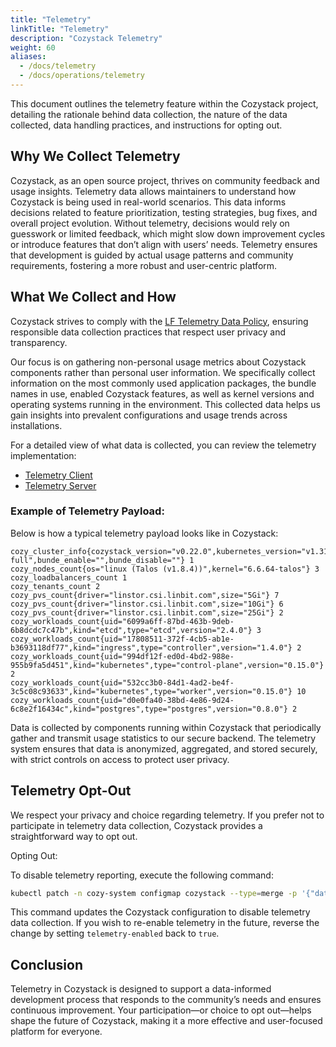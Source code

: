 ```yaml
---
title: "Telemetry"
linkTitle: "Telemetry"
description: "Cozystack Telemetry"
weight: 60
aliases:
  - /docs/telemetry
  - /docs/operations/telemetry
---
```


This document outlines the telemetry feature within the Cozystack project, detailing the rationale behind data collection, the nature of the data collected, data handling practices, and instructions for opting out.

## Why We Collect Telemetry

Cozystack, as an open source project, thrives on community feedback and usage insights. Telemetry data allows maintainers to understand how Cozystack is being used in real-world scenarios. This data informs decisions related to feature prioritization, testing strategies, bug fixes, and overall project evolution. Without telemetry, decisions would rely on guesswork or limited feedback, which might slow down improvement cycles or introduce features that don’t align with users’ needs. Telemetry ensures that development is guided by actual usage patterns and community requirements, fostering a more robust and user-centric platform.

## What We Collect and How

Cozystack strives to comply with the [LF Telemetry Data Policy](https://www.linuxfoundation.org/legal/telemetry-data-policy), ensuring responsible data collection practices that respect user privacy and transparency.

Our focus is on gathering non-personal usage metrics about Cozystack components rather than personal user information. We specifically collect information on the most commonly used application packages, the bundle names in use, enabled Cozystack features, as well as kernel versions and operating systems running in the environment. This collected data helps us gain insights into prevalent configurations and usage trends across installations.

For a detailed view of what data is collected, you can review the telemetry implementation:
- [Telemetry Client](https://github.com/cozystack/cozystack/tree/main/internal/telemetry)
- [Telemetry Server](https://github.com/cozystack/cozystack-telemetry-server/)

### Example of Telemetry Payload:

Below is how a typical telemetry payload looks like in Cozystack:

```prometheus
cozy_cluster_info{cozystack_version="v0.22.0",kubernetes_version="v1.31.4",oidc_enabled="true",bundle_name="paas-full",bunde_enable="",bunde_disable=""} 1
cozy_nodes_count{os="linux (Talos (v1.8.4))",kernel="6.6.64-talos"} 3
cozy_loadbalancers_count 1
cozy_tenants_count 2
cozy_pvs_count{driver="linstor.csi.linbit.com",size="5Gi"} 7
cozy_pvs_count{driver="linstor.csi.linbit.com",size="10Gi"} 6
cozy_pvs_count{driver="linstor.csi.linbit.com",size="25Gi"} 2
cozy_workloads_count{uid="6099a6ff-87bd-463b-9deb-6b8dcdc7c47b",kind="etcd",type="etcd",version="2.4.0"} 3
cozy_workloads_count{uid="17808511-372f-4cb5-ab1e-b3693118df77",kind="ingress",type="controller",version="1.4.0"} 2
cozy_workloads_count{uid="994df12f-ed0d-4bd2-988e-955b9fa5d451",kind="kubernetes",type="control-plane",version="0.15.0"} 2
cozy_workloads_count{uid="532cc3b0-84d1-4ad2-be4f-3c5c08c93633",kind="kubernetes",type="worker",version="0.15.0"} 10
cozy_workloads_count{uid="d0e0fa40-38bd-4e86-9d24-6c8e2f16434c",kind="postgres",type="postgres",version="0.8.0"} 2
```

Data is collected by components running within Cozystack that periodically gather and transmit usage statistics to our secure backend. The telemetry system ensures that data is anonymized, aggregated, and stored securely, with strict controls on access to protect user privacy.

## Telemetry Opt-Out

We respect your privacy and choice regarding telemetry. If you prefer not to participate in telemetry data collection, Cozystack provides a straightforward way to opt out.

Opting Out:

To disable telemetry reporting, execute the following command:

```bash
kubectl patch -n cozy-system configmap cozystack --type=merge -p '{"data":{"telemetry-enabled": "false"}}'
```

This command updates the Cozystack configuration to disable telemetry data collection. If you wish to re-enable telemetry in the future, reverse the change by setting `telemetry-enabled` back to `true`.

## Conclusion

Telemetry in Cozystack is designed to support a data-informed development process that responds to the community’s needs and ensures continuous improvement. Your participation—or choice to opt out—helps shape the future of Cozystack, making it a more effective and user-focused platform for everyone.
